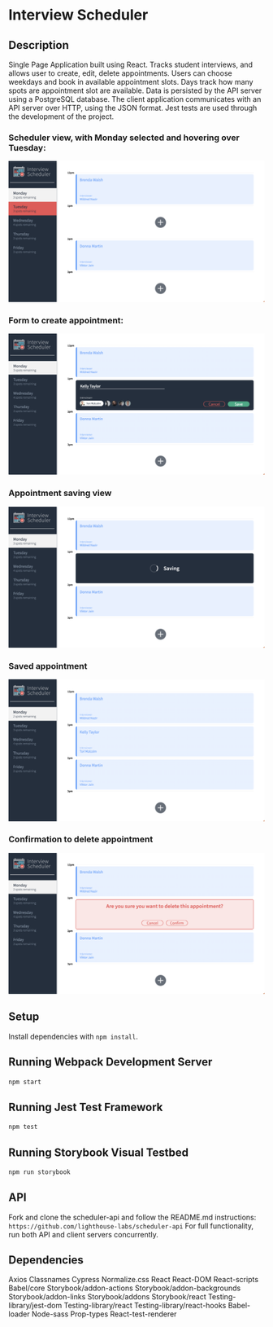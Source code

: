 # Interview Scheduler


## Description

Single Page Application built using React. Tracks student interviews, and allows user to create, edit, delete appointments. Users can choose weekdays and book in available appointment slots. Days track how many spots are appointment slot are available. Data is persisted by the API server using a PostgreSQL database. The client application communicates with an API server over HTTP, using the JSON format. Jest tests are used through the development of the project.

### Scheduler view, with Monday selected and hovering over Tuesday:

!["Scheduler view, with Monday selected and hovering over Tuesday"](https://github.com/keilamari/scheduler-app/blob/master/docs/scheduler-view-hover-day.png?raw=true)

### Form to create appointment: 

!["Form to create appointment"](https://github.com/keilamari/scheduler-app/blob/master/docs/create-appointment-form.png?raw=true)

### Appointment saving view

!["Appointment saving view"](https://github.com/keilamari/scheduler-app/blob/master/docs/saving-view.png?raw=true)

### Saved appointment

!["Saved appointment"](https://github.com/keilamari/scheduler-app/blob/master/docs/appointment-saved.png?raw=true)

### Confirmation to delete appointment

!["Confirmation to delete appointment"](https://github.com/keilamari/scheduler-app/blob/master/docs/appointment-delete.png?raw=true)

## Setup

Install dependencies with `npm install`.

## Running Webpack Development Server

```sh
npm start
```

## Running Jest Test Framework

```sh
npm test
```

## Running Storybook Visual Testbed

```sh
npm run storybook
```

## API
Fork and clone the scheduler-api and follow the README.md instructions: `https://github.com/lighthouse-labs/scheduler-api`
For full functionality, run both API and client servers concurrently.

## Dependencies
Axios
Classnames
Cypress
Normalize.css
React
React-DOM
React-scripts
Babel/core
Storybook/addon-actions
Storybook/addon-backgrounds
Storybook/addon-links
Storybook/addons
Storybook/react
Testing-library/jest-dom
Testing-library/react
Testing-library/react-hooks
Babel-loader
Node-sass
Prop-types
React-test-renderer